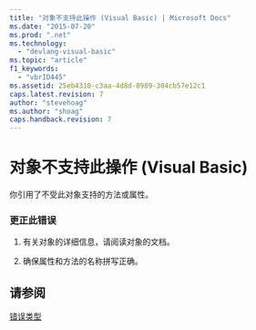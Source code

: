 ```yaml
---
title: "对象不支持此操作 (Visual Basic) | Microsoft Docs"
ms.date: "2015-07-20"
ms.prod: ".net"
ms.technology: 
  - "devlang-visual-basic"
ms.topic: "article"
f1_keywords: 
  - "vbrID445"
ms.assetid: 25eb4310-c3aa-4d8d-8989-304cb57e12c1
caps.latest.revision: 7
author: "stevehoag"
ms.author: "shoag"
caps.handback.revision: 7
---
```

# 对象不支持此操作 (Visual Basic)
你引用了不受此对象支持的方法或属性。  
  
### 更正此错误  
  
1.  有关对象的详细信息，请阅读对象的文档。  
  
2.  确保属性和方法的名称拼写正确。  
  
## 请参阅  
 [错误类型](../../visual-basic/programming-guide/language-features/error-types.md)